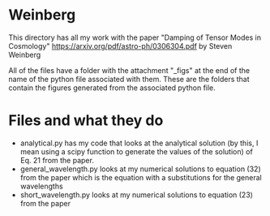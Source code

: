 # Weinberg

This directory has all my work with the paper "Damping of Tensor Modes in Cosmology" https://arxiv.org/pdf/astro-ph/0306304.pdf by Steven Weinberg

All of the files have a folder with the attachment "_figs" at the end of the name of the python file associated with them. These are the folders that contain the figures generated from the associated python file. 

# Files and what they do
- analytical.py has my code that looks at the analytical solution (by this, I mean using a scipy function to generate the values of the solution) of Eq. 21 from the paper. 
- general_wavelength.py looks at my numerical solutions to equation (32) from the paper which is the equation with a substitutions for the general wavelengths
- short_wavelength.py looks at my numerical solutions to equation (23) from the paper 
